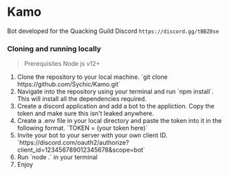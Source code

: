 # Kamo
Bot developed for the Quacking Guild Discord
`https://discord.gg/tBBZ8se`

### Cloning and running locally
> Prerequisites
> Node js v12+
<ol>
<li>Clone the repository to your local machine. `git clone https://github.com/Sychic/Kamo.git`</li>
<li>Navigate into the repository using your terminal and run `npm install`. This will install all the dependencies required.</li>
<li>Create a discord application and add a bot to the appliction. Copy the token and make sure this isn't leaked anywhere.</li>
<li>Create a .env file in your local directory and paste the token into it in the following format. `TOKEN = (your token here)`</li>
<li>Invite your bot to your server with your own client ID. `https://discord.com/oauth2/authorize?client_id=123456789012345678&scope=bot`</li>
<li>Run `node .` in your terminal</li>
<li>Enjoy</li>
</ol>